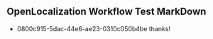 ## OpenLocalization Workflow Test MarkDown
* 0800c915-5dac-44e6-ae23-0310c050b4be 
thanks!<!--HONumber=Mar16_HO3-->
